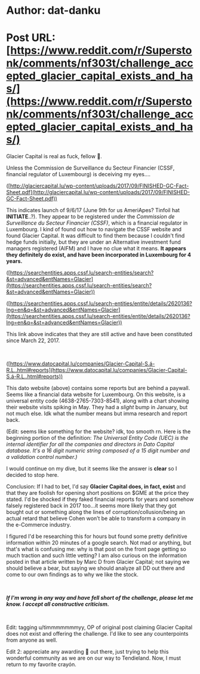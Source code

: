 # Author: dat-danku
# Post URL: [https://www.reddit.com/r/Superstonk/comments/nf303t/challenge_accepted_glacier_capital_exists_and_has/](https://www.reddit.com/r/Superstonk/comments/nf303t/challenge_accepted_glacier_capital_exists_and_has/)


Glacier Capital is real as fuck, fellow 🦍.

Unless the Commission de Surveillance du Secteur Financier (CSSF, financial regulator of Luxembourg) is deceiving my eyes....

([http://glaciercapital.lu/wp-content/uploads/2017/09/FINISHED-GC-Fact-Sheet.pdf](http://glaciercapital.lu/wp-content/uploads/2017/09/FINISHED-GC-Fact-Sheet.pdf))

This  indicates launch of 9/6/17 (June 9th for us AmeriApes? Tinfoil hat **INITIATE**..?). They appear to be registered under the *Commission de Surveillance du Secteur Financier (CSSF)*, which is a financial regulator in Luxembourg. I kind of found out how to navigate the CSSF website and found Glacier Capital. It was difficult to find them because I couldn't find hedge funds initially, but they are under an Alternative investment fund managers registered (AIFM) and I have no clue what it means. **It appears they definitely do exist, and have been incorporated in Luxembourg for 4 years.**

([https://searchentities.apps.cssf.lu/search-entities/search?&st=advanced&entNames=Glacier](https://searchentities.apps.cssf.lu/search-entities/search?&st=advanced&entNames=Glacier))



([https://searchentities.apps.cssf.lu/search-entities/entite/details/2620136?lng=en&q=&st=advanced&entNames=Glacier](https://searchentities.apps.cssf.lu/search-entities/entite/details/2620136?lng=en&q=&st=advanced&entNames=Glacier))

This link above indicates that they are still active and have been constituted since March 22, 2017.

&#x200B;

([https://www.datocapital.lu/companies/Glacier-Capital-S.á-R.L..html#reports](https://www.datocapital.lu/companies/Glacier-Capital-S.á-R.L..html#reports))

This dato website (above) contains some reports but are behind a paywall. Seems like a financial data website for Luxembourg. On this website, is a universal entity code (4638-2765-7303-8541), along with a chart showing their website visits spiking in May. They had a *slight* bump in January, but not much else. Idk what the number means but imma research and report back.

(Edit: seems like something for the website? idk, too smooth rn. Here is the beginning portion of the definition: *The Universal Entity Code (UEC) is the internal identifier for all the companies and directors in Dato Capital database. It's a 16 digit numeric string composed of a 15 digit number and a validation control number.)*

I would continue on my dive, but it seems like the answer is **clear** so I decided to stop here.

Conclusion: If I had to bet, I'd say **Glacier Capital does, in fact, exist** and that they are foolish for opening short positions on $GME at the price they stated. I'd be shocked if they faked financial reports for years and somehow falsely registered back in 2017 too...it seems more likely that they got bought out or something along the lines of corruption/collusion/being an actual retard that believe Cohen won’t be able to transform a company in the e-Commerce industry. 

I figured I'd be researching this for hours but found some pretty definitive information within 20 minutes of a google search. Not mad or anything, but that's what is confusing me: why is that post on the front page getting so much traction and such little vetting? I am also curious on the information posted in that article written by Marc D from Glacier Capital; not saying we should believe a bear, but saying we should analyze all DD out there and come to our own findings as to why we like the stock.

&#x200B;

***If I'm wrong in any way and have fell short of the challenge, please let me know. I accept all constructive criticism.***

&#x200B;

Edit: tagging u/timmmmmmmyy, OP of original post claiming Glacier Capital does not exist and offering the challenge. I'd like to see any counterpoints from anyone as well.

Edit 2: appreciate any awarding 🦍 out there, just trying to help this wonderful community as we are on our way to Tendieland. Now, I must return to my favorite crayón.
